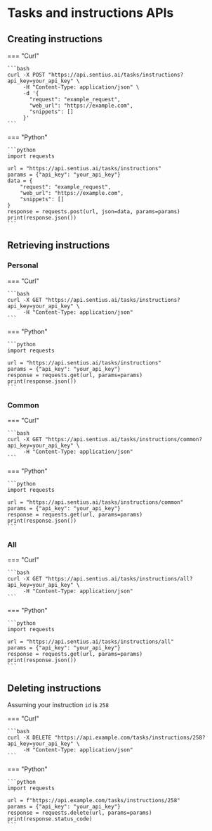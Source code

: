 # Tasks and instructions APIs

## Creating instructions

=== "Curl"

    ```bash
    curl -X POST "https://api.sentius.ai/tasks/instructions?api_key=your_api_key" \
         -H "Content-Type: application/json" \
         -d '{
           "request": "example_request",
           "web_url": "https://example.com",
           "snippets": []
         }'
    ```

=== "Python"

    ```python
    import requests
    
    url = "https://api.sentius.ai/tasks/instructions"
    params = {"api_key": "your_api_key"}
    data = {
        "request": "example_request",
        "web_url": "https://example.com",
        "snippets": []
    }
    response = requests.post(url, json=data, params=params)
    print(response.json())
    ```


## Retrieving instructions

### Personal

=== "Curl"

    ```bash
    curl -X GET "https://api.sentius.ai/tasks/instructions?api_key=your_api_key" \
         -H "Content-Type: application/json"
    ```

=== "Python"

    ```python
    import requests
    
    url = "https://api.sentius.ai/tasks/instructions"
    params = {"api_key": "your_api_key"}
    response = requests.get(url, params=params)
    print(response.json())
    ```

### Common


=== "Curl"

    ```bash
    curl -X GET "https://api.sentius.ai/tasks/instructions/common?api_key=your_api_key" \
         -H "Content-Type: application/json"
    ```

=== "Python"

    ```python
    import requests
    
    url = "https://api.sentius.ai/tasks/instructions/common"
    params = {"api_key": "your_api_key"}
    response = requests.get(url, params=params)
    print(response.json())
    ```

### All


=== "Curl"

    ```bash
    curl -X GET "https://api.sentius.ai/tasks/instructions/all?api_key=your_api_key" \
         -H "Content-Type: application/json"
    ```

=== "Python"

    ```python
    import requests
    
    url = "https://api.sentius.ai/tasks/instructions/all"
    params = {"api_key": "your_api_key"}
    response = requests.get(url, params=params)
    print(response.json())
    ```


## Deleting instructions

Assuming your instruction `id` is `258`

=== "Curl"

    ```bash
    curl -X DELETE "https://api.example.com/tasks/instructions/258?api_key=your_api_key" \
         -H "Content-Type: application/json"
    ```

=== "Python"

    ```python
    import requests
    
    url = f"https://api.example.com/tasks/instructions/258"
    params = {"api_key": "your_api_key"}
    response = requests.delete(url, params=params)
    print(response.status_code)
    ```
